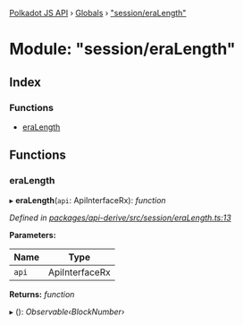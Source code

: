 [Polkadot JS API](../README.md) › [Globals](../globals.md) › ["session/eraLength"](_session_eralength_.md)

# Module: "session/eraLength"

## Index

### Functions

* [eraLength](_session_eralength_.md#eralength)

## Functions

###  eraLength

▸ **eraLength**(`api`: ApiInterfaceRx): *function*

*Defined in [packages/api-derive/src/session/eraLength.ts:13](https://github.com/polkadot-js/api/blob/8491ab8ca6/packages/api-derive/src/session/eraLength.ts#L13)*

**Parameters:**

Name | Type |
------ | ------ |
`api` | ApiInterfaceRx |

**Returns:** *function*

▸ (): *Observable‹BlockNumber›*
